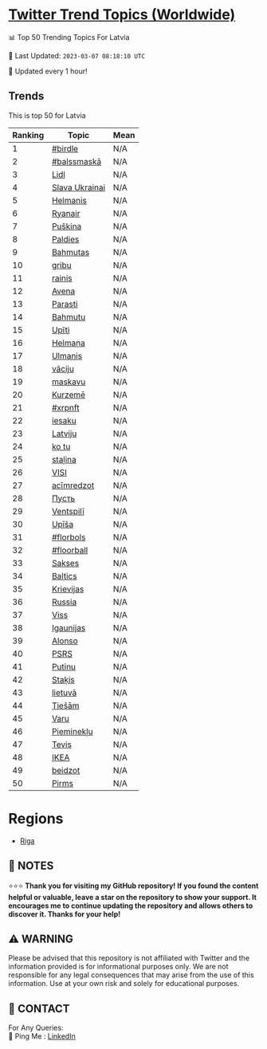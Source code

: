[Twitter Trend Topics (Worldwide)](https://github.com/ErcinDedeoglu/Twitter-Trend-Topics)
==========


📊 Top 50 Trending Topics For Latvia

📆 Last Updated: `2023-03-07 08:18:10 UTC`

🔧 Updated every 1 hour!


## Trends

This is top 50 for Latvia

| Ranking | Topic | Mean |
| ------- | ------------ | ------------ |
| 1 | [#birdle](http://twitter.com/search?q=%23birdle) | N/A |
| 2 | [#balssmaskā](http://twitter.com/search?q=%23balssmask%c4%81) | N/A |
| 3 | [Lidl](http://twitter.com/search?q=Lidl) | N/A |
| 4 | [Slava Ukrainai](http://twitter.com/search?q=Slava+Ukrainai) | N/A |
| 5 | [Helmanis](http://twitter.com/search?q=Helmanis) | N/A |
| 6 | [Ryanair](http://twitter.com/search?q=Ryanair) | N/A |
| 7 | [Puškina](http://twitter.com/search?q=Pu%c5%a1kina) | N/A |
| 8 | [Paldies](http://twitter.com/search?q=Paldies) | N/A |
| 9 | [Bahmutas](http://twitter.com/search?q=Bahmutas) | N/A |
| 10 | [gribu](http://twitter.com/search?q=gribu) | N/A |
| 11 | [rainis](http://twitter.com/search?q=rainis) | N/A |
| 12 | [Avena](http://twitter.com/search?q=Avena) | N/A |
| 13 | [Parasti](http://twitter.com/search?q=Parasti) | N/A |
| 14 | [Bahmutu](http://twitter.com/search?q=Bahmutu) | N/A |
| 15 | [Upīti](http://twitter.com/search?q=Up%c4%abti) | N/A |
| 16 | [Helmaņa](http://twitter.com/search?q=Helma%c5%86a) | N/A |
| 17 | [Ulmanis](http://twitter.com/search?q=Ulmanis) | N/A |
| 18 | [vāciju](http://twitter.com/search?q=v%c4%81ciju) | N/A |
| 19 | [maskavu](http://twitter.com/search?q=maskavu) | N/A |
| 20 | [Kurzemē](http://twitter.com/search?q=Kurzem%c4%93) | N/A |
| 21 | [#xrpnft](http://twitter.com/search?q=%23xrpnft) | N/A |
| 22 | [iesaku](http://twitter.com/search?q=iesaku) | N/A |
| 23 | [Latviju](http://twitter.com/search?q=Latviju) | N/A |
| 24 | [ko tu](http://twitter.com/search?q=ko+tu) | N/A |
| 25 | [staļina](http://twitter.com/search?q=sta%c4%bcina) | N/A |
| 26 | [VISI](http://twitter.com/search?q=VISI) | N/A |
| 27 | [acīmredzot](http://twitter.com/search?q=ac%c4%abmredzot) | N/A |
| 28 | [Пусть](http://twitter.com/search?q=%d0%9f%d1%83%d1%81%d1%82%d1%8c) | N/A |
| 29 | [Ventspilī](http://twitter.com/search?q=Ventspil%c4%ab) | N/A |
| 30 | [Upīša](http://twitter.com/search?q=Up%c4%ab%c5%a1a) | N/A |
| 31 | [#florbols](http://twitter.com/search?q=%23florbols) | N/A |
| 32 | [#floorball](http://twitter.com/search?q=%23floorball) | N/A |
| 33 | [Sakses](http://twitter.com/search?q=Sakses) | N/A |
| 34 | [Baltics](http://twitter.com/search?q=Baltics) | N/A |
| 35 | [Krievijas](http://twitter.com/search?q=Krievijas) | N/A |
| 36 | [Russia](http://twitter.com/search?q=Russia) | N/A |
| 37 | [Viss](http://twitter.com/search?q=Viss) | N/A |
| 38 | [Igaunijas](http://twitter.com/search?q=Igaunijas) | N/A |
| 39 | [Alonso](http://twitter.com/search?q=Alonso) | N/A |
| 40 | [PSRS](http://twitter.com/search?q=PSRS) | N/A |
| 41 | [Putinu](http://twitter.com/search?q=Putinu) | N/A |
| 42 | [Staķis](http://twitter.com/search?q=Sta%c4%b7is) | N/A |
| 43 | [lietuvā](http://twitter.com/search?q=lietuv%c4%81) | N/A |
| 44 | [Tiešām](http://twitter.com/search?q=Tie%c5%a1%c4%81m) | N/A |
| 45 | [Varu](http://twitter.com/search?q=Varu) | N/A |
| 46 | [Pieminekļu](http://twitter.com/search?q=Pieminek%c4%bcu) | N/A |
| 47 | [Tevis](http://twitter.com/search?q=Tevis) | N/A |
| 48 | [IKEA](http://twitter.com/search?q=IKEA) | N/A |
| 49 | [beidzot](http://twitter.com/search?q=beidzot) | N/A |
| 50 | [Pirms](http://twitter.com/search?q=Pirms) | N/A |



# Regions

* [Riga](</Latvia/Riga.md>)



## 📝 NOTES

⭐⭐⭐ **Thank you for visiting my GitHub repository! If you found the content helpful or valuable, leave a star on the repository to show your support. It encourages me to continue updating the repository and allows others to discover it. Thanks for your help!**


## ⚠️ WARNING

Please be advised that this repository is not affiliated with Twitter and the information provided is for informational purposes only. We are not responsible for any legal consequences that may arise from the use of this information. Use at your own risk and solely for educational purposes.


## 📨 CONTACT

 For Any Queries:  
            🏓 Ping Me : [LinkedIn](https://www.linkedin.com/in/ercindedeoglu/)
